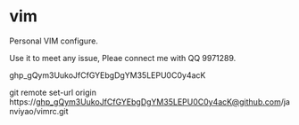 # vim
Personal VIM configure.

Use it to meet any issue, Pleae connect me with QQ 9971289.

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

git remote set-url origin https://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@github.com/janviyao/vimrc.git
